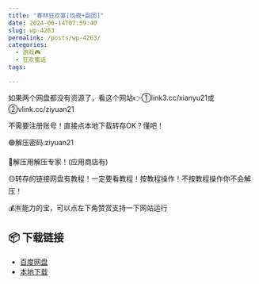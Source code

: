 ```yaml
---
title: "春林狂欢宴[玖夜+副团]"
date: 2024-06-14T07:59:40
slug: wp-4263
permalink: /posts/wp-4263/
categories:
  - 游戏🎮
  - 狂欢蜜话
tags:

---
```


如果两个网盘都没有资源了，看这个网站👉①link3.cc/xianyu21或②vlink.cc/ziyuan21

不需要注册账号！直接点本地下载转存OK？懂吧！

🟢解压密码:ziyuan21

🔵解压用解压专家！(应用商店有)

🟡转存的链接网盘有教程！一定要看教程！按教程操作！不按教程操作你不会解压！

💰🈶能力的宝，可以点左下角赞赏支持一下网站运行

## 📦 下载链接
- [百度网盘](https://blziyuan21.com/pay-download/4263?key=cfd49d8ba0&down_id=0)
- [本地下载](https://blziyuan21.com/pay-download/4263?key=cfd49d8ba0&down_id=1)

